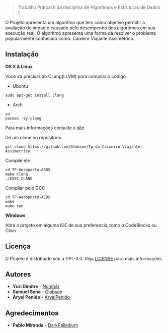 [](https://i.imgur.com/iVLNkTN.jpg)
>Trabalho Prático II da disciplina de Algoritmos e Estruturas de Dados 1.





O Projeto apresenta um algoritmo que tem como objetivo permitir a avaliação do impacto causado pelo desempenho dos algoritmos em sua execução real.
O algoritmo apresenta uma forma da resolver o problema popularmente conhecido como: Caixeiro Viajante Assimétrico.

## Instalação

**OS X & Linux**

Voce ira precisar do CLang(LLVM) para compilar o codigo

* Ubuntu
```
sudo apt-get install clang
```
* Arch
```
su
pacman -Sy clang
```
Para mais informações consulte o [site](https://clang.llvm.org/get_started.html)

De um clone no repositorio
```
git clone https://github.com/Globson/Tp-do-Caixeiro-Viajante-Assimetrico

```
Compile ele
```
cd TP-Aeroporto-AEDS
make clang
./EXEC_CLANG
```

Compilar pelo GCC
```
cd TP-Aeroporto-AEDS
make
make run
```

**Windows**

Abra o projeto em alguma IDE de sua preferencia,como o CodeBlocks ou Clion


## Licença

O Projeto é distribuido sob a GPL-3.0.
Veja [LICENSE](https://github.com/Globson/Tp-do-Caixeiro-Viajante-Assimetrico/blob/master/LICENSE) para mais informações.



## Autores


* **Yuri Dimitre**  - [Numb4r](https://github.com/Numb4r)
* **Samuel Sena** - [Globson](https://github.com/Globson)
* **Aryel Penido** - [AryelPenido](https://github.com/AryelPenido)

## Agredecimentos

* **Pablo Miranda** - [DarkPalladium](https://github.com/DarkPalladium)
